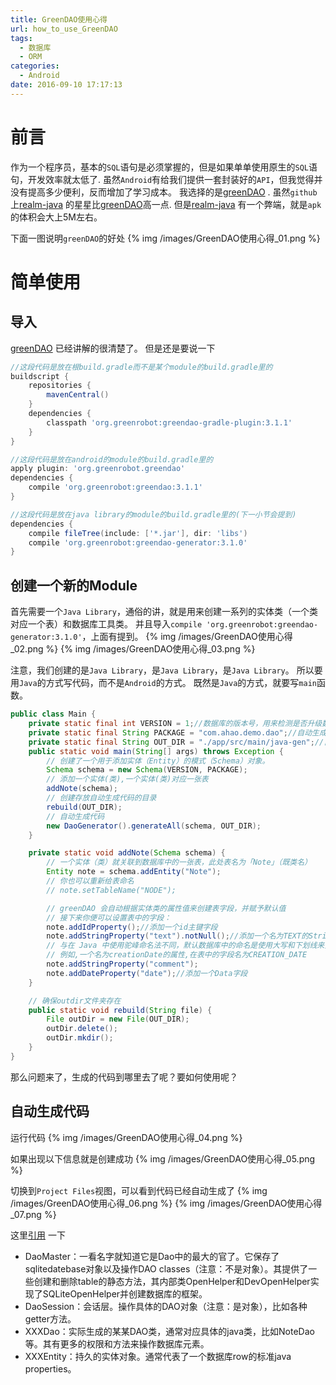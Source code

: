 ```yaml
---
title: GreenDAO使用心得
url: how_to_use_GreenDAO
tags:
  - 数据库
  - ORM
categories:
  - Android
date: 2016-09-10 17:17:13
---
```


# 前言
作为一个程序员，基本的`SQL`语句是必须掌握的，但是如果单单使用原生的`SQL`语句，开发效率就太低了.
虽然`Android`有给我们提供一套封装好的`API`，但我觉得并没有提高多少便利，反而增加了学习成本。
我选择的是[greenDAO](https://github.com/greenrobot/greenDAO) .
虽然`github`上[realm-java](https://github.com/realm/realm-java) 的星星比[greenDAO](https://github.com/greenrobot/greenDAO)高一点.
但是[realm-java](https://github.com/realm/realm-java) 有一个弊端，就是`apk`的体积会大上5M左右。

<!-- more -->

下面一图说明`greenDAO`的好处
{% img /images/GreenDAO使用心得_01.png %}

# 简单使用
## 导入
[greenDAO](https://github.com/greenrobot/greenDAO) 已经讲解的很清楚了。
但是还是要说一下
```groovy
//这段代码是放在根build.gradle而不是某个module的build.gradle里的
buildscript {
    repositories {
        mavenCentral()
    }
    dependencies {
        classpath 'org.greenrobot:greendao-gradle-plugin:3.1.1'
    }
}
```

```groovy
//这段代码是放在android的module的build.gradle里的
apply plugin: 'org.greenrobot.greendao'
dependencies {
    compile 'org.greenrobot:greendao:3.1.1'
}
```

```groovy
//这段代码是放在java library的module的build.gradle里的(下一小节会提到)
dependencies {
    compile fileTree(include: ['*.jar'], dir: 'libs')
    compile 'org.greenrobot:greendao-generator:3.1.0'
}
```


## 创建一个新的Module
首先需要一个`Java Library`，通俗的讲，就是用来创建一系列的实体类（一个类对应一个表）和数据库工具类。
并且导入`compile 'org.greenrobot:greendao-generator:3.1.0'`，上面有提到。
{% img /images/GreenDAO使用心得_02.png %}
{% img /images/GreenDAO使用心得_03.png %}


注意，我们创建的是`Java Library`，是`Java Library`，是`Java Library`。
所以要用`Java`的方式写代码，而不是`Android`的方式。
既然是`Java`的方式，就要写`main`函数。
```java
public class Main {
    private static final int VERSION = 1;//数据库的版本号，用来检测是否升级数据库
    private static final String PACKAGE = "com.ahao.demo.dao";//自动生成代码的包名
    private static final String OUT_DIR = "./app/src/main/java-gen";//自动生成代码的路径
    public static void main(String[] args) throws Exception {
        // 创建了一个用于添加实体（Entity）的模式（Schema）对象。
        Schema schema = new Schema(VERSION, PACKAGE);
        // 添加一个实体(类),一个实体(类)对应一张表
        addNote(schema);
        // 创建存放自动生成代码的目录
        rebuild(OUT_DIR);
        // 自动生成代码
        new DaoGenerator().generateAll(schema, OUT_DIR);
    }

    private static void addNote(Schema schema) {
        // 一个实体（类）就关联到数据库中的一张表，此处表名为「Note」（既类名）
        Entity note = schema.addEntity("Note");
        // 你也可以重新给表命名
        // note.setTableName("NODE");

        // greenDAO 会自动根据实体类的属性值来创建表字段，并赋予默认值
        // 接下来你便可以设置表中的字段：
        note.addIdProperty();//添加一个id主键字段
        note.addStringProperty("text").notNull();//添加一个名为TEXT的String字段
        // 与在 Java 中使用驼峰命名法不同，默认数据库中的命名是使用大写和下划线来分割单词的。
        // 例如,一个名为creationDate的属性,在表中的字段名为CREATION_DATE
        note.addStringProperty("comment");
        note.addDateProperty("date");//添加一个Data字段
    }

    // 确保outdir文件夹存在
    public static void rebuild(String file) {
        File outDir = new File(OUT_DIR);
        outDir.delete();
        outDir.mkdir();
    }
}
```
那么问题来了，生成的代码到哪里去了呢？要如何使用呢？

## 自动生成代码
运行代码
{% img /images/GreenDAO使用心得_04.png %}

如果出现以下信息就是创建成功
{% img /images/GreenDAO使用心得_05.png %}

 切换到`Project Files`视图，可以看到代码已经自动生成了 
{% img /images/GreenDAO使用心得_06.png %}
{% img /images/GreenDAO使用心得_07.png %}


这里[引用](http://my.oschina.net/cheneywangc/blog/196354) 一下
- DaoMaster：一看名字就知道它是Dao中的最大的官了。它保存了sqlitedatebase对象以及操作DAO classes（注意：不是对象）。其提供了一些创建和删除table的静态方法，其内部类OpenHelper和DevOpenHelper实现了SQLiteOpenHelper并创建数据库的框架。
- DaoSession：会话层。操作具体的DAO对象（注意：是对象），比如各种getter方法。
- XXXDao：实际生成的某某DAO类，通常对应具体的java类，比如NoteDao等。其有更多的权限和方法来操作数据库元素。
- XXXEntity：持久的实体对象。通常代表了一个数据库row的标准java properties。


 
